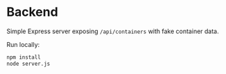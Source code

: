 # Backend

Simple Express server exposing `/api/containers` with fake container data.

Run locally:

```bash
npm install
node server.js
```
